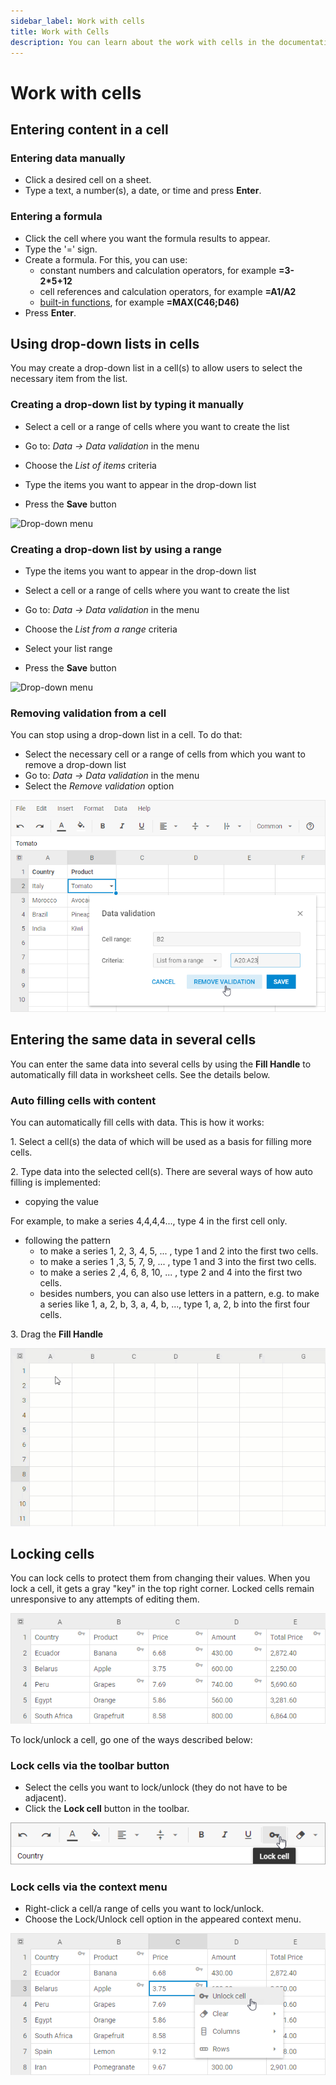 ```yaml
---
sidebar_label: Work with cells
title: Work with Cells
description: You can learn about the work with cells in the documentation of the DHTMLX JavaScript Spreadsheet library. Browse developer guides and API reference, try out code examples and live demos, and download a free 30-day evaluation version of DHTMLX Spreadsheet.
---
```


# Work with cells

## Entering content in a cell

### Entering data manually

- Click a desired cell on a sheet.
- Type a text, a number(s), a date, or time and press **Enter**.

### Entering a formula

- Click the cell where you want the formula results to appear.
- Type the '=' sign.
- Create a formula. For this, you can use:
    - constant numbers and calculation operators, for example **=3-2*5+12**
    - cell references and calculation operators, for example **=A1/A2**
    - [built-in functions](../functions/), for example **=MAX(C46;D46)**
- Press **Enter**.

## Using drop-down lists in cells

You may create a drop-down list in a cell(s) to allow users to select the necessary item from the list.

### Creating a drop-down list by typing it manually

- Select a cell or a range of cells where you want to create the list

- Go to: *Data -> Data validation* in the menu

- Choose the *List of items* criteria

- Type the items you want to appear in the drop-down list

- Press the **Save** button

![Drop-down menu](assets/select_editor.gif)

### Creating a drop-down list by using a range

- Type the items you want to appear in the drop-down list

- Select a cell or a range of cells where you want to create the list

- Go to: *Data -> Data validation* in the menu

- Choose the *List from a range* criteria

- Select your list range

- Press the **Save** button

![Drop-down menu](assets/select_editor2.gif)

### Removing validation from a cell

You can stop using a drop-down list in a cell. To do that:

- Select the necessary cell or a range of cells from which you want to remove a drop-down list
- Go to: *Data -> Data validation* in the menu
- Select the *Remove validation* option

![Remove validation](assets/remove_validation.png)

## Entering the same data in several cells

You can enter the same data into several cells by using the **Fill Handle** to automatically fill data in worksheet cells. See the details below.

### Auto filling cells with content

You can automatically fill cells with data.  This is how it works:

1\. Select a cell(s) the data of which will be used as a basis for filling more cells.

2\. Type data into the selected cell(s). There are several ways of how auto filling is implemented:

- copying the value

​For example, to make a series 4,4,4,4..., type 4 in the first cell only.

- following the pattern
    - to make a series 1, 2, 3, 4, 5, ... , type 1 and 2 into the first two cells.
    - to make a series 1 ,3, 5, 7, 9, ... , type 1 and 3 into the first two cells.
    - to make a series 2 ,4, 6, 8, 10, ... , type 2 and 4 into the first two cells.
    - besides numbers, you can also use letters in a pattern, e.g. to make a series like 1, a, 2, b, 3, a, 4, b, ..., type 1, a, 2, b into the first four cells.

3\. Drag the **Fill Handle**

![Autofill](assets/autofill.gif)

## Locking cells

You can lock cells to protect them from changing their values. When you lock a cell, it gets a gray "key" in the top right corner. Locked cells remain unresponsive to any attempts of editing them.

![Locked cells](assets/lockedcells.png)

To lock/unlock a cell, go one of the ways described below:

### Lock cells via the toolbar button

- Select the cells you want to lock/unlock (they do not have to be adjacent).
- Click the **Lock cell** button in the toolbar.

![Lock](assets/lock.png)

### Lock cells via the context menu

- Right-click a cell/a range of cells you want to lock/unlock.
- Choose the Lock/Unlock cell option in the appeared context menu.

![Unlock](assets/unlock.png)


